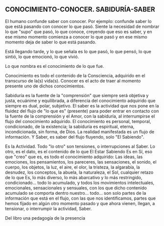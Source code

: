## CONOCIMIENTO-CONOCER. SABIDURÍA-SABER

El humano confunde saber con conocer. Por ejemplo: confunde saber lo que está pasando con conocer lo que pasó. Siente la necesidad de nombrar lo que "supo" que pasó, lo que conoce, creyendo que eso es saber, y en ese mismo momento comienza a conocer lo que pasó y en ese mismo momento deja de saber lo que está pasando.

Está llegando tarde, y lo que señala es lo que pasó, lo que pensó, lo que sintió, lo que emocionó, lo que vivió.

Lo que nombra es el conocimiento de lo que fue.

Conocimiento es todo el contenido de la Consciencia, adquirido en el transcurso de la(s) vida(s). Conocer es el acto de traer al momento presente uno de dichos conocimientos.

Sabiduría es la fuente de la "comprensión" que siempre será objetiva y justa, ecuánime y equilibrada, a diferencia del conocimiento adquirido que siempre es dual, polar, subjetivo. El saber es la actividad que nos pone en la fluidez del flujo de "lo que es" (presente) para poder entrar en contacto con la fuente de la comprensión y el Amor, con la sabiduría, al interrumpirse el flujo del conocimiento adquirido. El conocimiento es personal, temporal, condicionado, de la existencia; la sabiduría es espiritual, eterna, incondicionada, sin forma, de Dios.
La realidad manifestada es un flujo de información. Y Saber, es saber del flujo fluyendo, solo "El Sabiendo".

Es la Actividad. Todo "lo otro" son tensiones, o interrupciones al Saber. Lo otro, es el dato, es el contenido de lo que El Estar Sabiendo Es en Sí, eso que "creo" que es, es todo el conocimiento adquirido: Las ideas, las emociones, los pensamientos, los pareceres, las sensaciones, el sonido, el cuerpo, los objetos, la luz, el aire, el olor, la tristeza, la algarabía, la desnudez, los conceptos, la abuela, la naturaleza, el Sol, cualquier retazo de lo que Es, lo más diverso, lo más abarcativo y lo más restringido, condicionado… todo lo acumulado, y todos los movimientos intelectuales, emocionales, sensacionales y sensuales, con los que dicho contenido acumulado se comporta dentro nuestro… todo… son solo partes de la información que está en el flujo, con las que nos identificamos, partes que hemos fijado en algún otro momento pasado y que ahora vienen, llegan, a tensionar, o interrumpir la actividad, Saber.

Del libro una pedagogía de la presencia